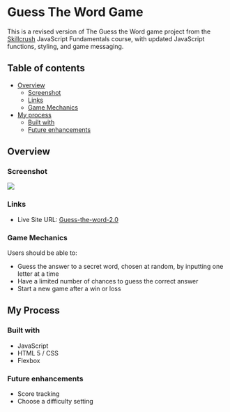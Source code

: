# Guess The Word Game

This is a revised version of The Guess the Word game project from the [Skillcrush](https://skillcrush.com) JavaScript Fundamentals course, with updated JavaScript functions, styling, and game messaging.  

## Table of contents

- [Overview](#overview)
  - [Screenshot](#screenshot)
  - [Links](#links)
  - [Game Mechanics](#game-mechanics)
- [My process](#my-process)
  - [Built with](#built-with)
  - [Future enhancements](#future-enhancements)


## Overview

### Screenshot

![](./images/project-ss.webp)

### Links

- Live Site URL: [Guess-the-word-2.0](https://guess-the-word-2022.vercel.app/)

### Game Mechanics

Users should be able to:

- Guess the answer to a secret word, chosen at random, by inputting one letter at a time
- Have a limited number of chances to guess the correct answer
- Start a new game after a win or loss

## My Process

### Built with 

- JavaScript
- HTML 5 / CSS
- Flexbox

### Future enhancements

- Score tracking
- Choose a difficulty setting

